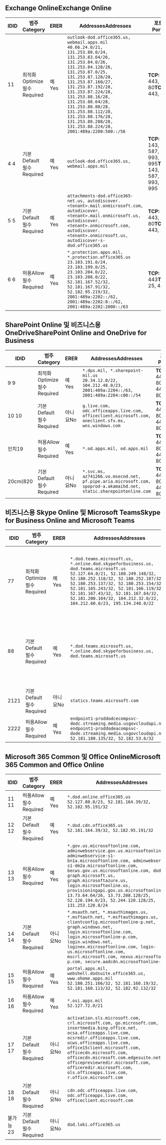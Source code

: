 <!--THIS FILE IS AUTOMATICALLY GENERATED. MANUAL CHANGES WILL BE OVERWRITTEN.-->
<!--Please contact the Office 365 Endpoints team with any questions.-->
<!--USGovDoD endpoints version 2019082800-->
<!--File generated 2019-08-28 11:00:12.2811-->

## <a name="exchange-online"></a><span data-ttu-id="1fe5a-101">Exchange Online</span><span class="sxs-lookup"><span data-stu-id="1fe5a-101">Exchange Online</span></span>

<span data-ttu-id="1fe5a-102">ID</span><span class="sxs-lookup"><span data-stu-id="1fe5a-102">ID</span></span> | <span data-ttu-id="1fe5a-103">범주</span><span class="sxs-lookup"><span data-stu-id="1fe5a-103">Category</span></span> | <span data-ttu-id="1fe5a-104">ER</span><span class="sxs-lookup"><span data-stu-id="1fe5a-104">ER</span></span> | <span data-ttu-id="1fe5a-105">Addresses</span><span class="sxs-lookup"><span data-stu-id="1fe5a-105">Addresses</span></span> | <span data-ttu-id="1fe5a-106">포트</span><span class="sxs-lookup"><span data-stu-id="1fe5a-106">Ports</span></span>
-- | -------------------- | --- | ---------------------------------------------------------------------------------------------------------------------------------------------------------------------------------------------------------------------------------------------------------------------------------------------------------------------------------------------------------------------------------------------- | -------------------------------
<span data-ttu-id="1fe5a-107">1</span><span class="sxs-lookup"><span data-stu-id="1fe5a-107">1</span></span> | <span data-ttu-id="1fe5a-108">최적화</span><span class="sxs-lookup"><span data-stu-id="1fe5a-108">Optimize</span></span><BR><span data-ttu-id="1fe5a-109">필수</span><span class="sxs-lookup"><span data-stu-id="1fe5a-109">Required</span></span> | <span data-ttu-id="1fe5a-110">예</span><span class="sxs-lookup"><span data-stu-id="1fe5a-110">Yes</span></span> | `outlook-dod.office365.us, webmail.apps.mil`<BR>`40.66.24.0/21, 131.253.80.0/24, 131.253.83.64/26, 131.253.84.0/26, 131.253.84.128/26, 131.253.87.0/25, 131.253.87.128/28, 131.253.87.160/27, 131.253.87.192/28, 131.253.87.224/28, 131.253.88.16/28, 131.253.88.64/28, 131.253.88.80/28, 131.253.88.112/28, 131.253.88.176/28, 131.253.88.208/28, 131.253.88.224/28, 2001:489a:2200:500::/56` | <span data-ttu-id="1fe5a-111">**TCP:** 443, 80</span><span class="sxs-lookup"><span data-stu-id="1fe5a-111">**TCP:** 443, 80</span></span>
<span data-ttu-id="1fe5a-112">4 </span><span class="sxs-lookup"><span data-stu-id="1fe5a-112">4</span></span> | <span data-ttu-id="1fe5a-113">기본</span><span class="sxs-lookup"><span data-stu-id="1fe5a-113">Default</span></span><BR><span data-ttu-id="1fe5a-114">필수</span><span class="sxs-lookup"><span data-stu-id="1fe5a-114">Required</span></span> | <span data-ttu-id="1fe5a-115">예</span><span class="sxs-lookup"><span data-stu-id="1fe5a-115">Yes</span></span> | `outlook-dod.office365.us, webmail.apps.mil` | <span data-ttu-id="1fe5a-116">**TCP:** 143, 25, 587, 993, 995</span><span class="sxs-lookup"><span data-stu-id="1fe5a-116">**TCP:** 143, 25, 587, 993, 995</span></span>
<span data-ttu-id="1fe5a-117">5 </span><span class="sxs-lookup"><span data-stu-id="1fe5a-117">5</span></span> | <span data-ttu-id="1fe5a-118">기본</span><span class="sxs-lookup"><span data-stu-id="1fe5a-118">Default</span></span><BR><span data-ttu-id="1fe5a-119">필수</span><span class="sxs-lookup"><span data-stu-id="1fe5a-119">Required</span></span> | <span data-ttu-id="1fe5a-120">예</span><span class="sxs-lookup"><span data-stu-id="1fe5a-120">Yes</span></span> | `attachments-dod.office365-net.us, autodiscover.<tenant>.mail.onmicrosoft.com, autodiscover.<tenant>.mail.onmicrosoft.us, autodiscover.<tenant>.onmicrosoft.com, autodiscover.<tenant>.onmicrosoft.us, autodiscover-s-dod.office365.us` | <span data-ttu-id="1fe5a-121">**TCP:** 443, 80</span><span class="sxs-lookup"><span data-stu-id="1fe5a-121">**TCP:** 443, 80</span></span>
<span data-ttu-id="1fe5a-122">6 </span><span class="sxs-lookup"><span data-stu-id="1fe5a-122">6</span></span> | <span data-ttu-id="1fe5a-123">허용</span><span class="sxs-lookup"><span data-stu-id="1fe5a-123">Allow</span></span><BR><span data-ttu-id="1fe5a-124">필수</span><span class="sxs-lookup"><span data-stu-id="1fe5a-124">Required</span></span> | <span data-ttu-id="1fe5a-125">예</span><span class="sxs-lookup"><span data-stu-id="1fe5a-125">Yes</span></span> | `*.protection.apps.mil, *.protection.office365.us`<BR>`23.103.191.0/24, 23.103.199.0/25, 23.103.204.0/22, 23.103.208.0/22, 52.181.167.52/32, 52.181.167.91/32, 52.182.95.219/32, 2001:489a:2202::/62, 2001:489a:2202:8::/62, 2001:489a:2202:2000::/63` | <span data-ttu-id="1fe5a-126">**TCP:** 25, 443</span><span class="sxs-lookup"><span data-stu-id="1fe5a-126">**TCP:** 25, 443</span></span>

## <a name="sharepoint-online-and-onedrive-for-business"></a><span data-ttu-id="1fe5a-127">SharePoint Online 및 비즈니스용 OneDrive</span><span class="sxs-lookup"><span data-stu-id="1fe5a-127">SharePoint Online and OneDrive for Business</span></span>

<span data-ttu-id="1fe5a-128">ID</span><span class="sxs-lookup"><span data-stu-id="1fe5a-128">ID</span></span> | <span data-ttu-id="1fe5a-129">범주</span><span class="sxs-lookup"><span data-stu-id="1fe5a-129">Category</span></span> | <span data-ttu-id="1fe5a-130">ER</span><span class="sxs-lookup"><span data-stu-id="1fe5a-130">ER</span></span> | <span data-ttu-id="1fe5a-131">Addresses</span><span class="sxs-lookup"><span data-stu-id="1fe5a-131">Addresses</span></span> | <span data-ttu-id="1fe5a-132">포트</span><span class="sxs-lookup"><span data-stu-id="1fe5a-132">Ports</span></span>
-- | -------------------- | --- | ------------------------------------------------------------------------------------------------------------------- | ----------------
<span data-ttu-id="1fe5a-133">9 </span><span class="sxs-lookup"><span data-stu-id="1fe5a-133">9</span></span> | <span data-ttu-id="1fe5a-134">최적화</span><span class="sxs-lookup"><span data-stu-id="1fe5a-134">Optimize</span></span><BR><span data-ttu-id="1fe5a-135">필수</span><span class="sxs-lookup"><span data-stu-id="1fe5a-135">Required</span></span> | <span data-ttu-id="1fe5a-136">예</span><span class="sxs-lookup"><span data-stu-id="1fe5a-136">Yes</span></span> | `*.dps.mil, *.sharepoint-mil.us`<BR>`20.34.12.0/22, 104.212.48.0/23, 2001:489a:2204::/63, 2001:489a:2204:c00::/54` | <span data-ttu-id="1fe5a-137">**TCP:** 443, 80</span><span class="sxs-lookup"><span data-stu-id="1fe5a-137">**TCP:** 443, 80</span></span>
<span data-ttu-id="1fe5a-138">10 </span><span class="sxs-lookup"><span data-stu-id="1fe5a-138">10</span></span> | <span data-ttu-id="1fe5a-139">기본</span><span class="sxs-lookup"><span data-stu-id="1fe5a-139">Default</span></span><BR><span data-ttu-id="1fe5a-140">필수</span><span class="sxs-lookup"><span data-stu-id="1fe5a-140">Required</span></span> | <span data-ttu-id="1fe5a-141">아니요</span><span class="sxs-lookup"><span data-stu-id="1fe5a-141">No</span></span> | `g.live.com, odc.officeapps.live.com, officeclient.microsoft.com, oneclient.sfx.ms, wns.windows.com` | <span data-ttu-id="1fe5a-142">**TCP:** 443, 80</span><span class="sxs-lookup"><span data-stu-id="1fe5a-142">**TCP:** 443, 80</span></span>
<span data-ttu-id="1fe5a-143">인치</span><span class="sxs-lookup"><span data-stu-id="1fe5a-143">19</span></span> | <span data-ttu-id="1fe5a-144">허용</span><span class="sxs-lookup"><span data-stu-id="1fe5a-144">Allow</span></span><BR><span data-ttu-id="1fe5a-145">필수</span><span class="sxs-lookup"><span data-stu-id="1fe5a-145">Required</span></span> | <span data-ttu-id="1fe5a-146">예</span><span class="sxs-lookup"><span data-stu-id="1fe5a-146">Yes</span></span> | `*.od.apps.mil, od.apps.mil` | <span data-ttu-id="1fe5a-147">**TCP:** 443, 80</span><span class="sxs-lookup"><span data-stu-id="1fe5a-147">**TCP:** 443, 80</span></span>
<span data-ttu-id="1fe5a-148">20cm(8</span><span class="sxs-lookup"><span data-stu-id="1fe5a-148">20</span></span> | <span data-ttu-id="1fe5a-149">기본</span><span class="sxs-lookup"><span data-stu-id="1fe5a-149">Default</span></span><BR><span data-ttu-id="1fe5a-150">필수</span><span class="sxs-lookup"><span data-stu-id="1fe5a-150">Required</span></span> | <span data-ttu-id="1fe5a-151">아니요</span><span class="sxs-lookup"><span data-stu-id="1fe5a-151">No</span></span> | `*.svc.ms, az741266.vo.msecnd.net, pf.pipe.aria.microsoft.com, spoprod-a.akamaihd.net, static.sharepointonline.com` | <span data-ttu-id="1fe5a-152">**TCP:** 443, 80</span><span class="sxs-lookup"><span data-stu-id="1fe5a-152">**TCP:** 443, 80</span></span>

## <a name="skype-for-business-online-and-microsoft-teams"></a><span data-ttu-id="1fe5a-153">비즈니스용 Skype Online 및 Microsoft Teams</span><span class="sxs-lookup"><span data-stu-id="1fe5a-153">Skype for Business Online and Microsoft Teams</span></span>

<span data-ttu-id="1fe5a-154">ID</span><span class="sxs-lookup"><span data-stu-id="1fe5a-154">ID</span></span> | <span data-ttu-id="1fe5a-155">범주</span><span class="sxs-lookup"><span data-stu-id="1fe5a-155">Category</span></span> | <span data-ttu-id="1fe5a-156">ER</span><span class="sxs-lookup"><span data-stu-id="1fe5a-156">ER</span></span> | <span data-ttu-id="1fe5a-157">Addresses</span><span class="sxs-lookup"><span data-stu-id="1fe5a-157">Addresses</span></span> | <span data-ttu-id="1fe5a-158">포트</span><span class="sxs-lookup"><span data-stu-id="1fe5a-158">Ports</span></span>
-- | -------------------- | --- | -------------------------------------------------------------------------------------------------------------------------------------------------------------------------------------------------------------------------------------------------------------------------------------------------------------------------------------------------------- | --------------------------------------------------
<span data-ttu-id="1fe5a-159">7</span><span class="sxs-lookup"><span data-stu-id="1fe5a-159">7</span></span> | <span data-ttu-id="1fe5a-160">최적화</span><span class="sxs-lookup"><span data-stu-id="1fe5a-160">Optimize</span></span><BR><span data-ttu-id="1fe5a-161">필수</span><span class="sxs-lookup"><span data-stu-id="1fe5a-161">Required</span></span> | <span data-ttu-id="1fe5a-162">예</span><span class="sxs-lookup"><span data-stu-id="1fe5a-162">Yes</span></span> | `*.dod.teams.microsoft.us, *.online.dod.skypeforbusiness.us, dod.teams.microsoft.us`<BR>`52.127.64.0/21, 52.180.249.148/32, 52.180.252.118/32, 52.180.252.187/32, 52.180.253.137/32, 52.180.253.154/32, 52.181.165.243/32, 52.181.166.119/32, 52.181.167.43/32, 52.181.167.64/32, 52.181.200.104/32, 104.212.32.0/22, 104.212.60.0/23, 195.134.240.0/22` | <span data-ttu-id="1fe5a-163">**TCP:** 443</span><span class="sxs-lookup"><span data-stu-id="1fe5a-163">**TCP:** 443</span></span><BR><span data-ttu-id="1fe5a-164">**UDP:** 3478, 3479, 3480, 3481</span><span class="sxs-lookup"><span data-stu-id="1fe5a-164">**UDP:** 3478, 3479, 3480, 3481</span></span>
<span data-ttu-id="1fe5a-165">8</span><span class="sxs-lookup"><span data-stu-id="1fe5a-165">8</span></span> | <span data-ttu-id="1fe5a-166">기본</span><span class="sxs-lookup"><span data-stu-id="1fe5a-166">Default</span></span><BR><span data-ttu-id="1fe5a-167">필수</span><span class="sxs-lookup"><span data-stu-id="1fe5a-167">Required</span></span> | <span data-ttu-id="1fe5a-168">예</span><span class="sxs-lookup"><span data-stu-id="1fe5a-168">Yes</span></span> | `*.dod.teams.microsoft.us, *.online.dod.skypeforbusiness.us, dod.teams.microsoft.us` | <span data-ttu-id="1fe5a-169">**TCP:** 5061, 50000-59999</span><span class="sxs-lookup"><span data-stu-id="1fe5a-169">**TCP:** 5061, 50000-59999</span></span><BR><span data-ttu-id="1fe5a-170">**UDP:** 50000-59999</span><span class="sxs-lookup"><span data-stu-id="1fe5a-170">**UDP:** 50000-59999</span></span>
<span data-ttu-id="1fe5a-171">21</span><span class="sxs-lookup"><span data-stu-id="1fe5a-171">21</span></span> | <span data-ttu-id="1fe5a-172">기본</span><span class="sxs-lookup"><span data-stu-id="1fe5a-172">Default</span></span><BR><span data-ttu-id="1fe5a-173">필수</span><span class="sxs-lookup"><span data-stu-id="1fe5a-173">Required</span></span> | <span data-ttu-id="1fe5a-174">아니요</span><span class="sxs-lookup"><span data-stu-id="1fe5a-174">No</span></span> | `statics.teams.microsoft.com` | <span data-ttu-id="1fe5a-175">**TCP:** 443</span><span class="sxs-lookup"><span data-stu-id="1fe5a-175">**TCP:** 443</span></span>
<span data-ttu-id="1fe5a-176">22</span><span class="sxs-lookup"><span data-stu-id="1fe5a-176">22</span></span> | <span data-ttu-id="1fe5a-177">허용</span><span class="sxs-lookup"><span data-stu-id="1fe5a-177">Allow</span></span><BR><span data-ttu-id="1fe5a-178">필수</span><span class="sxs-lookup"><span data-stu-id="1fe5a-178">Required</span></span> | <span data-ttu-id="1fe5a-179">예</span><span class="sxs-lookup"><span data-stu-id="1fe5a-179">Yes</span></span> | `endpoint1-proddodcecompsvc-dodc.streaming.media.usgovcloudapi.net, endpoint1-proddodeacompsvc-dode.streaming.media.usgovcloudapi.net`<BR>`52.181.180.135/32, 52.182.53.6/32` | <span data-ttu-id="1fe5a-180">**TCP:** 443</span><span class="sxs-lookup"><span data-stu-id="1fe5a-180">**TCP:** 443</span></span>

## <a name="microsoft-365-common-and-office-online"></a><span data-ttu-id="1fe5a-181">Microsoft 365 Common 및 Office Online</span><span class="sxs-lookup"><span data-stu-id="1fe5a-181">Microsoft 365 Common and Office Online</span></span>

<span data-ttu-id="1fe5a-182">ID</span><span class="sxs-lookup"><span data-stu-id="1fe5a-182">ID</span></span> | <span data-ttu-id="1fe5a-183">범주</span><span class="sxs-lookup"><span data-stu-id="1fe5a-183">Category</span></span> | <span data-ttu-id="1fe5a-184">ER</span><span class="sxs-lookup"><span data-stu-id="1fe5a-184">ER</span></span> | <span data-ttu-id="1fe5a-185">Addresses</span><span class="sxs-lookup"><span data-stu-id="1fe5a-185">Addresses</span></span> | <span data-ttu-id="1fe5a-186">포트</span><span class="sxs-lookup"><span data-stu-id="1fe5a-186">Ports</span></span>
-- | ------------------- | --- | ------------------------------------------------------------------------------------------------------------------------------------------------------------------------------------------------------------------------------------------------------------------------------------------------------------------------------------------------------------------------------------------------------------------------- | ----------------
<span data-ttu-id="1fe5a-187">11 </span><span class="sxs-lookup"><span data-stu-id="1fe5a-187">11</span></span> | <span data-ttu-id="1fe5a-188">허용</span><span class="sxs-lookup"><span data-stu-id="1fe5a-188">Allow</span></span><BR><span data-ttu-id="1fe5a-189">필수</span><span class="sxs-lookup"><span data-stu-id="1fe5a-189">Required</span></span> | <span data-ttu-id="1fe5a-190">예</span><span class="sxs-lookup"><span data-stu-id="1fe5a-190">Yes</span></span> | `*.dod.online.office365.us`<BR>`52.127.80.0/23, 52.181.164.39/32, 52.182.95.191/32` | <span data-ttu-id="1fe5a-191">**TCP:** 443</span><span class="sxs-lookup"><span data-stu-id="1fe5a-191">**TCP:** 443</span></span>
<span data-ttu-id="1fe5a-192">12 </span><span class="sxs-lookup"><span data-stu-id="1fe5a-192">12</span></span> | <span data-ttu-id="1fe5a-193">기본</span><span class="sxs-lookup"><span data-stu-id="1fe5a-193">Default</span></span><BR><span data-ttu-id="1fe5a-194">필수</span><span class="sxs-lookup"><span data-stu-id="1fe5a-194">Required</span></span> | <span data-ttu-id="1fe5a-195">예</span><span class="sxs-lookup"><span data-stu-id="1fe5a-195">Yes</span></span> | `*.dod.cdn.office365.us`<BR>`52.181.164.39/32, 52.182.95.191/32` | <span data-ttu-id="1fe5a-196">**TCP:** 443</span><span class="sxs-lookup"><span data-stu-id="1fe5a-196">**TCP:** 443</span></span>
<span data-ttu-id="1fe5a-197">13 </span><span class="sxs-lookup"><span data-stu-id="1fe5a-197">13</span></span> | <span data-ttu-id="1fe5a-198">허용</span><span class="sxs-lookup"><span data-stu-id="1fe5a-198">Allow</span></span><BR><span data-ttu-id="1fe5a-199">필수</span><span class="sxs-lookup"><span data-stu-id="1fe5a-199">Required</span></span> | <span data-ttu-id="1fe5a-200">예</span><span class="sxs-lookup"><span data-stu-id="1fe5a-200">Yes</span></span> | `*.gov.us.microsoftonline.com, adminwebservice.gov.us.microsoftonline.com, adminwebservice-s1-bn1a.microsoftonline.com, adminwebservice-s1-dm2a.microsoftonline.com, becws.gov.us.microsoftonline.com, dod-graph.microsoft.us, graph.microsoftazure.us, login.microsoftonline.us, provisioningapi.gov.us.microsoftonline.com`<BR>`13.73.64.64/26, 13.73.208.128/25, 52.126.194.0/23, 52.244.120.128/25, 131.253.120.0/24` | <span data-ttu-id="1fe5a-201">**TCP:** 443</span><span class="sxs-lookup"><span data-stu-id="1fe5a-201">**TCP:** 443</span></span>
<span data-ttu-id="1fe5a-202">14 </span><span class="sxs-lookup"><span data-stu-id="1fe5a-202">14</span></span> | <span data-ttu-id="1fe5a-203">기본</span><span class="sxs-lookup"><span data-stu-id="1fe5a-203">Default</span></span><BR><span data-ttu-id="1fe5a-204">필수</span><span class="sxs-lookup"><span data-stu-id="1fe5a-204">Required</span></span> | <span data-ttu-id="1fe5a-205">아니요</span><span class="sxs-lookup"><span data-stu-id="1fe5a-205">No</span></span> | `*.msauth.net, *.msauthimages.us, *.msftauth.net, *.msftauthimages.us, clientconfig.microsoftonline-p.net, graph.windows.net, login.microsoftonline.com, login.microsoftonline-p.com, login.windows.net, loginex.microsoftonline.com, login-us.microsoftonline.com, mscrl.microsoft.com, nexus.microsoftonline-p.com, secure.aadcdn.microsoftonline-p.com` | <span data-ttu-id="1fe5a-206">**TCP:** 443</span><span class="sxs-lookup"><span data-stu-id="1fe5a-206">**TCP:** 443</span></span>
<span data-ttu-id="1fe5a-207">15 </span><span class="sxs-lookup"><span data-stu-id="1fe5a-207">15</span></span> | <span data-ttu-id="1fe5a-208">허용</span><span class="sxs-lookup"><span data-stu-id="1fe5a-208">Allow</span></span><BR><span data-ttu-id="1fe5a-209">필수</span><span class="sxs-lookup"><span data-stu-id="1fe5a-209">Required</span></span> | <span data-ttu-id="1fe5a-210">예</span><span class="sxs-lookup"><span data-stu-id="1fe5a-210">Yes</span></span> | `portal.apps.mil, webshell.dodsuite.office365.us, www.ohome.apps.mil`<BR>`52.180.251.166/32, 52.181.160.19/32, 52.181.160.113/32, 52.182.92.132/32` | <span data-ttu-id="1fe5a-211">**TCP:** 443</span><span class="sxs-lookup"><span data-stu-id="1fe5a-211">**TCP:** 443</span></span>
<span data-ttu-id="1fe5a-212">16 </span><span class="sxs-lookup"><span data-stu-id="1fe5a-212">16</span></span> | <span data-ttu-id="1fe5a-213">허용</span><span class="sxs-lookup"><span data-stu-id="1fe5a-213">Allow</span></span><BR><span data-ttu-id="1fe5a-214">필수</span><span class="sxs-lookup"><span data-stu-id="1fe5a-214">Required</span></span> | <span data-ttu-id="1fe5a-215">예</span><span class="sxs-lookup"><span data-stu-id="1fe5a-215">Yes</span></span> | `*.osi.apps.mil`<BR>`52.127.72.0/21` | <span data-ttu-id="1fe5a-216">**TCP:** 443</span><span class="sxs-lookup"><span data-stu-id="1fe5a-216">**TCP:** 443</span></span>
<span data-ttu-id="1fe5a-217">17 </span><span class="sxs-lookup"><span data-stu-id="1fe5a-217">17</span></span> | <span data-ttu-id="1fe5a-218">기본</span><span class="sxs-lookup"><span data-stu-id="1fe5a-218">Default</span></span><BR><span data-ttu-id="1fe5a-219">필수</span><span class="sxs-lookup"><span data-stu-id="1fe5a-219">Required</span></span> | <span data-ttu-id="1fe5a-220">아니요</span><span class="sxs-lookup"><span data-stu-id="1fe5a-220">No</span></span> | `activation.sls.microsoft.com, crl.microsoft.com, go.microsoft.com, insertmedia.bing.office.net, ocsa.officeapps.live.com, ocsredir.officeapps.live.com, ocws.officeapps.live.com, office15client.microsoft.com, officecdn.microsoft.com, officecdn.microsoft.com.edgesuite.net, officepreviewredir.microsoft.com, officeredir.microsoft.com, ols.officeapps.live.com, r.office.microsoft.com` | <span data-ttu-id="1fe5a-221">**TCP:** 443, 80</span><span class="sxs-lookup"><span data-stu-id="1fe5a-221">**TCP:** 443, 80</span></span>
<span data-ttu-id="1fe5a-222">18 </span><span class="sxs-lookup"><span data-stu-id="1fe5a-222">18</span></span> | <span data-ttu-id="1fe5a-223">기본</span><span class="sxs-lookup"><span data-stu-id="1fe5a-223">Default</span></span><BR><span data-ttu-id="1fe5a-224">필수</span><span class="sxs-lookup"><span data-stu-id="1fe5a-224">Required</span></span> | <span data-ttu-id="1fe5a-225">아니요</span><span class="sxs-lookup"><span data-stu-id="1fe5a-225">No</span></span> | `cdn.odc.officeapps.live.com, odc.officeapps.live.com, officeclient.microsoft.com` | <span data-ttu-id="1fe5a-226">**TCP:** 443, 80</span><span class="sxs-lookup"><span data-stu-id="1fe5a-226">**TCP:** 443, 80</span></span>
<span data-ttu-id="1fe5a-227">불가능</span><span class="sxs-lookup"><span data-stu-id="1fe5a-227">23</span></span> | <span data-ttu-id="1fe5a-228">기본</span><span class="sxs-lookup"><span data-stu-id="1fe5a-228">Default</span></span><BR><span data-ttu-id="1fe5a-229">필수</span><span class="sxs-lookup"><span data-stu-id="1fe5a-229">Required</span></span> | <span data-ttu-id="1fe5a-230">아니요</span><span class="sxs-lookup"><span data-stu-id="1fe5a-230">No</span></span> | `dod.loki.office365.us` | <span data-ttu-id="1fe5a-231">**TCP:** 443</span><span class="sxs-lookup"><span data-stu-id="1fe5a-231">**TCP:** 443</span></span>
